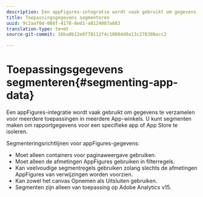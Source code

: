 ```yaml
---
description: Een appFigures-integratie wordt vaak gebruikt om gegevens te verzamelen voor meerdere toepassingen in meerdere App-winkels. U kunt segmenten maken om rapportgegevens voor een specifieke app of App Store te isoleren.
title: Toepassingsgegevens segmenteren
uuid: 9c2aaf0d-088f-4178-8ed1-a8124087a683
translation-type: tm+mt
source-git-commit: 16ba0b12e0f70112f4c10804d0a13c278388ecc2

---
```



# Toepassingsgegevens segmenteren{#segmenting-app-data}

Een appFigures-integratie wordt vaak gebruikt om gegevens te verzamelen voor meerdere toepassingen in meerdere App-winkels. U kunt segmenten maken om rapportgegevens voor een specifieke app of App Store te isoleren.

Segmenteringsrichtlijnen voor appFigures-gegevens:

* Moet alleen containers voor paginaweergave gebruiken.
* Moet alleen de afmetingen [](/help/import/data-connectors/appfigures-overview/appfigures-metrics.md) AppFigures gebruiken in filterregels.
* Kan veelvoudige segmentregels gebruiken zolang slechts de afmetingen [](/help/import/data-connectors/appfigures-overview/appfigures-segment-filter.md) AppFigures van verwijzingen worden voorzien.
* Kan zowel het canvas Opnemen als Uitsluiten gebruiken.
* Segmenten zijn alleen van toepassing op Adobe Analytics v15.
